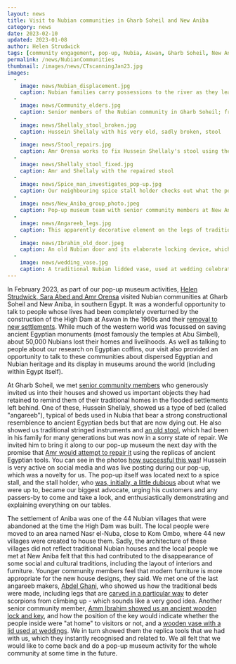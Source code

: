 ```yaml
---
layout: news
title: Visit to Nubian communities in Gharb Soheil and New Aniba
category: news
date: 2023-02-10
updated: 2023-01-08
author: Helen Strudwick
tags: [community engagement, pop-up, Nubia, Aswan, Gharb Soheil, New Aniba]
permalink: /news/NubianCommunities
thumbnail: /images/news/CTscanningJan23.jpg
images:
  -
    image: news/Nubian_displacement.jpg
    caption: Nubian families carry possessions to the river as they leave their homes (image from https://raseef22.net/article/1074777-nubia-and-the-nubians-the-untold-story, accessed 31 October 2024).
  -
    image: news/Community_elders.jpg
    caption: Senior members of the Nubian community in Gharb Soheil; from left to right, Amm Bashir, Hussein Shellaly and Haj Omar
  -
    image: news/Shellaly_stool_broken.jpg
    caption: Hussein Shellaly with his very old, sadly broken, stool
  -
    image: news/Stool_repairs.jpg
    caption: Amr Orensa works to fix Hussein Shellaly's stool using the replicas of ancient Egyptian tools from the pop-up museum.
  -
    image: news/Shellaly_stool_fixed.jpg
    caption: Amr and Shellaly with the repaired stool
  -
    image: news/Spice_man_investigates_pop-up.jpg
    caption: Our neighbouring spice stall holder checks out what the pop-up museum is all about, before becoming our biggest advocate.
  -
    image: news/New_Aniba_group_photo.jpeg
    caption: Pop-up museum team with senior community members at New Aniba; left, Abdel Ghani and right, Amm Ibrahim)
  -
    image: news/Angareeb_legs.jpg
    caption: This apparently decorative element on the legs of traditional angareeb beds is intended to stop scorpions climbing up.
  -
    image: news/Ibrahim_old_door.jpeg
    caption: An old Nubian door and its elaborate locking device, which shows whether the inhabitants are at home (ready to receive guests), at home (not ready to receive guests), or out.
  -
    image: news/wedding_vase.jpg
    caption: A traditional Nubian lidded vase, used at wedding celebrations
---
```


In February 2023, as part of our pop-up museum activities, [Helen Strudwick, Sara Abed and Amr Orensa](https://egyptiancoffins.org/team/) visited 
Nubian communities at Gharb Soheil and New Aniba, in southern Egypt. It was a wonderful opportunity to talk to people whose lives had been completely
overturned by the construction of the High Dam at Aswan in the 1960s and their 
[removal to new settlements](https://egyptiancoffins.org/images/news/Nubian_displacement.jpg). While much of the western world was focussed 
on saving ancient Egyptian monuments (most famously the temples at Abu Simbel), about 50,000 Nubians lost their homes and livelihoods. As well as
talking to people about our research on Egyptian coffins, our visit also provided an opportunity to talk to these communities about dispersed 
Egyptian and Nubian heritage and its display in museums around the world (including within Egypt itself).  

At Gharb Soheil, we met [senior community members](https://egyptiancoffins.org/images/news/Community_elders.jpg) who generously invited us into their
houses and showed us important objects they had retained to remind them of their traditional homes
in the flooded settlements left behind. One of these, Hussein Shellaly, showed us a type of bed (called "angareeb"), typical of beds used in Nubia that
bear a strong constructional resemblence to ancient Egyptian beds but that are now dying out. He also showed us traditional stringed instruments and
[an old stool](https://egyptiancoffins.org/images/news/Shellaly_stool_broken.jpg), which had been in his family for many generations but was now in 
a sorry state of repair. We invited him to bring it along to our pop-up museum the next day with the promise that 
[Amr would attempt to repair it](https://egyptiancoffins.org/images/news/Stool_repairs.jpg) using the replicas of ancient Egyptian tools. You can see 
in the photos [how successful this was](https://egyptiancoffins.org/images/news/Shellaly_stool_fixed.jpg)! Hussein is very active on social media and 
was live posting during our pop-up, which was a novelty for us. The pop-up itself was located next to a spice stall, and the stall holder, who 
[was, initially, a little dubious](https://egyptiancoffins.org/images/news/spice_man_investigates_pop-up.jpg) about what we were up to, became our 
biggest advocate, urging his customers and any passers-by to come and take a look, and enthusiastically demonstrating and explaining everything on 
our tables.

The settlement of Aniba was one of the 44 Nubian villages that were abandoned at the time the High Dam was built. The local people were moved to an 
area named Nasr el-Nuba, close to Kom Ombo, where 44 new villages were created to house them. Sadly, the architecture of these villages did not 
reflect traditional Nubian houses and the local people we met at New Aniba felt that this had contributed to the disappearance of some social and 
cultural traditions, including the layout of interiors and furniture. Younger community members feel that modern furniture is more appropriate for the 
new house designs, they said. We met one of the last angareeb makers, 
[Abdel Ghani](https://egyptiancoffins.org/images/news/New_Aniba_group_photo.jpeg), who showed us how the traditional beds were made, including legs 
that are [carved in a particular way](https://egyptiancoffins.org/images/news/Angareeb_legs.jpg) to deter scorpions from climbing up - which sounds 
like a very good idea. Another senior community member, 
[Amm Ibrahim showed us an ancient wooden lock and key](https://egyptiancoffins.org/images/news/Ibrahim_old_door.jpeg), and how the position of the key 
would indicate whether the people inside were "at home" to visitors or not, and a 
[wooden vase with a lid used at weddings](https://egyptiancoffins.org/images/news/wedding_vase.jpg). We in turn showed them the replica tools that we
had with us, which they instantly recognised and related to. We all felt that we would like to come back and do a pop-up museum activity for the whole 
community at some time in the future.



